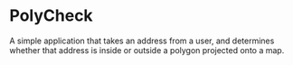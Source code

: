 # PolyCheck

A simple application that takes an address from a user, and determines whether that address is inside or outside a polygon projected onto a map.
